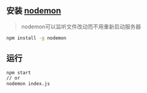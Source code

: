 ## 安装 [nodemon](https://www.npmjs.com/package/nodemon) 
> nodemon可以监听文件改动而不用重新启动服务器

```bash
npm install -g nodemon
```

## 运行

```bash
npm start
// or
nodemon index.js
```

